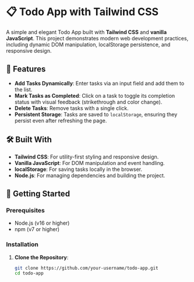 # 📋 Todo App with Tailwind CSS

A simple and elegant Todo App built with **Tailwind CSS** and **vanilla JavaScript**. This project demonstrates modern web development practices, including dynamic DOM manipulation, localStorage persistence, and responsive design.


## 🌟 Features

- **Add Tasks Dynamically**: Enter tasks via an input field and add them to the list.
- **Mark Tasks as Completed**: Click on a task to toggle its completion status with visual feedback (strikethrough and color change).
- **Delete Tasks**: Remove tasks with a single click.
- **Persistent Storage**: Tasks are saved to `localStorage`, ensuring they persist even after refreshing the page.

## 🛠️ Built With

- **Tailwind CSS**: For utility-first styling and responsive design.
- **Vanilla JavaScript**: For DOM manipulation and event handling.
- **localStorage**: For saving tasks locally in the browser.
- **Node.js**: For managing dependencies and building the project.

## 🚀 Getting Started

### Prerequisites

- Node.js (v16 or higher)
- npm (v7 or higher)

### Installation

1. **Clone the Repository**:
   ```bash
   git clone https://github.com/your-username/todo-app.git
   cd todo-app